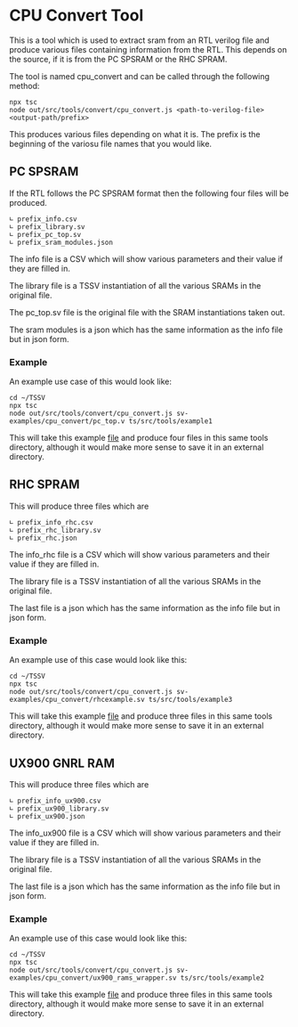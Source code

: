 # CPU Convert Tool

This is a tool which is used to extract sram from an RTL verilog file and produce various files containing information from the RTL. This depends on the source, if it is from the PC SPSRAM or the RHC SPRAM.

The tool is named cpu_convert and can be called through the following method:

```
npx tsc
node out/src/tools/convert/cpu_convert.js <path-to-verilog-file> <output-path/prefix>

```

This produces various files depending on what it is. The prefix is the beginning of the variosu file names that you would like.

## PC SPSRAM

If the RTL follows the PC SPSRAM format then the following four files will be produced.
```
∟ prefix_info.csv
∟ prefix_library.sv
∟ prefix_pc_top.sv
∟ prefix_sram_modules.json
```
The info file is a CSV which will show various parameters and their value if they are filled in.

The library file is a TSSV instantiation of all the various SRAMs in the original file.

The pc_top.sv file is the original file with the SRAM instantiations taken out.

The sram modules is a json which has the same information as the info file but in json form.

### Example

An example use case of this would look like:
```
cd ~/TSSV
npx tsc
node out/src/tools/convert/cpu_convert.js sv-examples/cpu_convert/pc_top.v ts/src/tools/example1
```

This will take this example [file](../../../../sv-examples/cpu_convert/pc_top.v) and produce four files in this same tools directory, although it would make more sense to save it in an external directory.

## RHC SPRAM

This will produce three files which are
```
∟ prefix_info_rhc.csv
∟ prefix_rhc_library.sv
∟ prefix_rhc.json
```
The info_rhc file is a CSV which will show various parameters and their value if they are filled in.

The library file is a TSSV instantiation of all the various SRAMs in the original file.

The last file is a json which has the same information as the info file but in json form.

### Example
An example use of this case would look like this:
```
cd ~/TSSV
npx tsc
node out/src/tools/convert/cpu_convert.js sv-examples/cpu_convert/rhcexample.sv ts/src/tools/example3
```

This will take this example [file](../../../../sv-examples/cpu_convert/rhcexample.sv) and produce three files in this same tools directory, although it would make more sense to save it in an external directory.

## UX900 GNRL RAM

This will produce three files which are
```
∟ prefix_info_ux900.csv
∟ prefix_ux900_library.sv
∟ prefix_ux900.json
```
The info_ux900 file is a CSV which will show various parameters and their value if they are filled in.

The library file is a TSSV instantiation of all the various SRAMs in the original file.

The last file is a json which has the same information as the info file but in json form.

### Example
An example use of this case would look like this:
```
cd ~/TSSV
npx tsc
node out/src/tools/convert/cpu_convert.js sv-examples/cpu_convert/ux900_rams_wrapper.sv ts/src/tools/example2
```

This will take this example [file](../../../../sv-examples/cpu_convert/ux900_rams_wrapper.v) and produce three files in this same tools directory, although it would make more sense to save it in an external directory.